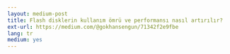 ```yaml
---
layout: medium-post
title: Flash disklerin kullanım ömrü ve performansı nasıl artırılır?
ext-url: https://medium.com/@gokhansengun/71342f2e9fbe
lang: tr
medium: yes 
---
```

